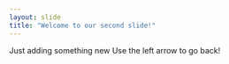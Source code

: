 ```yaml
---
layout: slide
title: "Welcome to our second slide!"
---
```

Just adding something new
Use the left arrow to go back!
